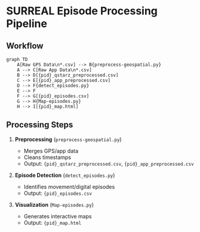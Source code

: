 # SURREAL Episode Processing Pipeline

## Workflow

```mermaid
graph TD
	A[Raw GPS Data\n*.csv] --> B{preprocess-geospatial.py}
	A --> C[Raw App Data\n*.csv]
	B --> D[{pid}_qstarz_preprocessed.csv]
	C --> E[{pid}_app_preprocessed.csv]
	D --> F{detect_episodes.py}
	E --> F
	F --> G[{pid}_episodes.csv]
	G --> H{Map-episodes.py}
	H --> I[{pid}_map.html]
```


## Processing Steps
1. **Preprocessing** (`preprocess-geospatial.py`)
   - Merges GPS/app data
   - Cleans timestamps
   - Output: `{pid}_qstarz_preprocessed.csv`, `{pid}_app_preprocessed.csv`

2. **Episode Detection** (`detect_episodes.py`)
   - Identifies movement/digital episodes
   - Output: `{pid}_episodes.csv`

3. **Visualization** (`Map-episodes.py`)
   - Generates interactive maps
   - Output: `{pid}_map.html`